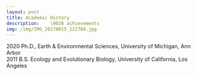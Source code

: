 ```yaml
---
layout: post
title: Academic History
description: 	\0026 achievements
img: /img/IMG_20170815_122704.jpg
---
```


2020		Ph.D., Earth & Environmental Sciences, University of Michigan, Ann Arbor
<br> 
2011		B.S. Ecology and Evolutionary Biology, University of California, Los Angeles  
